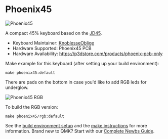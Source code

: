 # Phoenix45

![Phoenix45](https://i.imgur.com/xMyfiau.jpeg)

A compact 45% keyboard based on the [JD45](https://github.com/qmk/qmk_firmware/tree/master/keyboards/jd45).

* Keyboard Maintainer: [KnoblesseOblige](https://github.com/KnoblesseOblige)
* Hardware Supported: Phoenix45 PCB
* Hardware Availability: https://p3dstore.com/products/phoenix-pcb-only

Make example for this keyboard (after setting up your build environment):

    make phoenix45:default

There are pads on the bottom in case you'd like to add RGB leds for underglow.

![Phoenix45 RGB](https://i.imgur.com/JUQ0fiy.jpeg)

To build the RGB version:

    make phoenix45/rgb:default

See the [build environment setup](https://docs.qmk.fm/#/getting_started_build_tools) and the [make instructions](https://docs.qmk.fm/#/getting_started_make_guide) for more information. Brand new to QMK? Start with our [Complete Newbs Guide](https://docs.qmk.fm/#/newbs).
